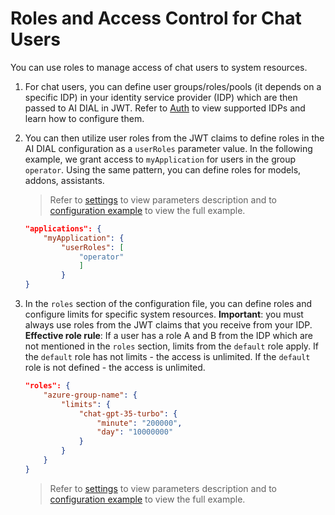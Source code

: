 # Roles and Access Control for Chat Users

You can use roles to manage access of chat users to system resources.

1. For chat users, you can define user groups/roles/pools (it depends on a specific IDP) in your identity service provider (IDP) which are then passed to AI DIAL in JWT. Refer to [Auth](/Auth/Web/overview) to view supported IDPs and learn how to configure them.
2. You can then utilize user roles from the JWT claims to define roles in the AI DIAL configuration as a `userRoles` parameter value. In the following example, we grant access to `myApplication` for users in the group `operator`. Using the same pattern, you can define roles for models, addons, assistants. 

    > Refer to [settings](https://github.com/epam/ai-dial-core?tab=readme-ov-file#dynamic-settings) to view parameters description and to [configuration example](https://github.com/epam/ai-dial-core/blob/development/sample/aidial.config.json) to view the full example.

    ```Json
    "applications": {
        "myApplication": {
            "userRoles": [
                "operator"
                ]
            }
    }
    ```

3. In the `roles` section of the configuration file, you can define roles and configure limits for specific system resources. **Important**: you must always use roles from the JWT claims that you receive from your IDP. **Effective role rule**: If a user has a role A and B from the IDP which are not mentioned in the `roles` section, limits from the `default` role apply. If the `default` role has not limits - the access is unlimited. If the `default` role is not defined - the access is unlimited.

    ```json
    "roles": {
        "azure-group-name": {
            "limits": {
                "chat-gpt-35-turbo": {
                    "minute": "200000",
                    "day": "10000000"
                }
            }
        }
    }
    ```

    > Refer to [settings](https://github.com/epam/ai-dial-core?tab=readme-ov-file#dynamic-settings) to view parameters description and to [configuration example](https://github.com/epam/ai-dial-core/blob/development/sample/aidial.config.json) to view the full example.

